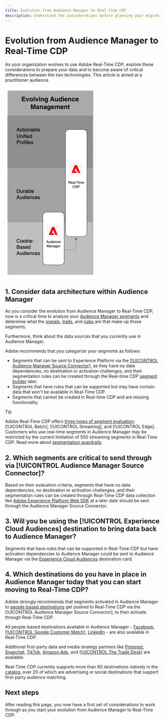 ```yaml
---
title: Evolution from Audience Manager to Real-Time CDP
description: Understand the considerations before planning your migration from Audience Manager to Real-Time CDP.
---
```


# Evolution from Audience Manager to Real-Time CDP

As your organization evolves to use Adobe Real-Time CDP, explore these considerations to prepare your data and to become aware of critical differences between the two technologies. This article is aimed at a practitioner audience.

![Audience Manager to Real-Time CDP evolution diagram](/help/rtcdp/assets/aam-to-rtcdp-evolution.png)

## 1. Consider data architecture within Audience Manager

As you consider the evolution from Audience Manager to Real-Time CDP, now is a critical time to analyze your [Audience Manager segments](https://experienceleague.adobe.com/docs/audience-manager/user-guide/features/segments/segments-purpose.html?lang=en) and determine what the [signals](https://experienceleague.adobe.com/docs/audience-manager/user-guide/features/data-explorer/data-explorer-understanding-signals.html?lang=en), [traits](https://experienceleague.adobe.com/docs/audience-manager/user-guide/features/traits/trait-details-page.html?lang=en), and [rules](https://experienceleague.adobe.com/docs/audience-manager/user-guide/features/segments/segment-builder.html?lang=en#segment-builder-section) are that make up those segments.

Furthermore, think about the data sources that you currently use in Audience Manager.

Adobe recommends that you categorize your segments as follows: 

* Segments that can be sent to Experience Platform via the [[!UICONTROL Audience Manager Source Connector]](/help/sources/connectors/adobe-applications/audience-manager.md), as they have no data dependencies, no destination or activation challenges, and their segmentation rules can be created through the Real-time CDP [segment builder](/help/segmentation/ui/segment-builder.md) later. 
* Segments that have rules that can be supported but may have contain data that won't be available in Real-Time CDP.
* Segments that cannot be created in Real-time CDP and are missing functionality.

>[!TIP]
>
>Adobe Real-Time CDP offers [three types of segment evaluation](/help/segmentation/home.md#evaluate-segments): [!UICONTROL Batch], [!UICONTROL Streaming], and [!UICONTROL Edge]. Customers who use real-time segments in Audience Manager may be restricted by the current limitation of 500 streaming segments in Real-Time CDP. Read more about [segmentation guardrails](/help/profile/guardrails.md).

## 2. Which segments are critical to send through via [!UICONTROL Audience Manager Source Connector]?

Based on their evaluation criteria, segments that have no data dependencies, no destination or activation challenges, and their segmentation rules can be created through Real-Time CDP data collection like [Adobe Experience Platform Web SDK](/help/edge/web-sdk-faq.md) at a later date should be sent through the Audience Manager Source Connector.

## 3. Will you be using the [!UICONTROL Experience Cloud Audiences] destination to bring data back to Audience Manager?

Segments that have rules that can be supported in Real-Time CDP but have activation dependencies to Audience Manager could be sent to Audience Manager via the [Experience Cloud Audiences](/help/destinations/catalog/adobe/experience-cloud-audiences.md) destination card.

## 4. Which destinations do you have in place in Audience Manager today that you can start moving to Real-Time CDP?

Adobe strongly recommends that segments activated in Audience Manager to [people-based destinations](https://experienceleague.adobe.com/docs/audience-manager/user-guide/features/destinations/people-based/people-based-destinations-overview.html?lang=en) get pushed to Real-Time CDP via the [!UICONTROL Audience Manager Source Connector], to then activate through Real-Time CDP. 

All people-based destinations available in Audience Manager - [Facebook](/help/destinations/catalog/social/facebook.md), [[!UICONTROL Google Customer Match]](/help/destinations/catalog/advertising/google-customer-match.md), [LinkedIn](/help/destinations/catalog/social/linkedin.md) - are also available in Real-Time CDP.

Additional first-party data and media strategy partners like [Pinterest](/help/destinations/catalog/advertising/pinterest.md), [Snapchat](/help/destinations/catalog/advertising/snap-inc.md), [TikTok](/help/destinations/catalog/social/tiktok.md), [Amazon Ads](/help/destinations/catalog/advertising/amazon-ads.md), and [[!UICONTROL The Trade Desk]](/help/destinations/catalog/advertising/tradedesk.md) are available. 

Real-Time CDP currently supports more than 60 destinations natively in the [catalog](/help/destinations/catalog/overview.md), over 20 of which are advertising or social destinations that support first-party audience matching.

## Next steps

After reading this page, you now have a first set of considerations to work through as you start your evolution from Audience Manager to Real-Time CDP. 
